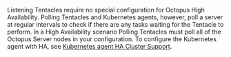 Listening Tentacles require no special configuration for Octopus High Availability. Polling Tentacles and Kubernetes agents, however, poll a server at regular intervals to check if there are any tasks waiting for the Tentacle to perform. In a High Availability scenario Polling Tentacles must poll all of the Octopus Server nodes in your configuration. To configure the Kubernetes agent with HA, see [Kubernetes agent HA Cluster Support](/docs/infrastructure/deployment-targets/kubernetes/kubernetes-agent/ha-cluster-support).